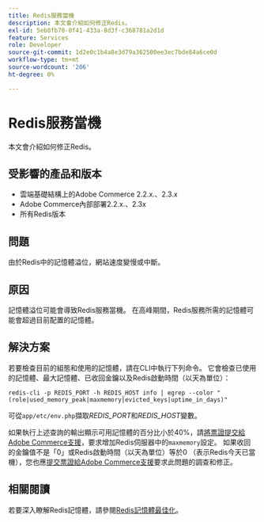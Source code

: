 ```yaml
---
title: Redis服務當機
description: 本文會介紹如何修正Redis。
exl-id: 5eb8fb70-0f41-433a-8d3f-c368781a2d1d
feature: Services
role: Developer
source-git-commit: 1d2e0c1b4a8e3d79a362500ee3ec7bde84a6ce0d
workflow-type: tm+mt
source-wordcount: '206'
ht-degree: 0%

---
```


# Redis服務當機

本文會介紹如何修正Redis。

## 受影響的產品和版本

* 雲端基礎結構上的Adobe Commerce 2.2.x.、2.3.x
* Adobe Commerce內部部署2.2.x.、2.3x
* 所有Redis版本

## 問題

由於Redis中的記憶體溢位，網站速度變慢或中斷。

## 原因

記憶體溢位可能會導致Redis服務當機。 在高峰期間，Redis服務所需的記憶體可能會超過目前配置的記憶體。

## 解決方案

若要檢查目前的組態和使用的記憶體，請在CLI中執行下列命令。 它會檢查已使用的記憶體、最大記憶體、已收回金鑰以及Redis啟動時間（以天為單位）：

```
redis-cli -p REDIS_PORT -h REDIS_HOST info | egrep --color "(role|used_memory_peak|maxmemory|evicted_keys|uptime_in_days)"
```

可從`app/etc/env.php`擷取&#x200B;*REDIS\_PORT*&#x200B;和&#x200B;*REDIS\_HOST*&#x200B;變數。

如果執行上述查詢的輸出顯示可用記憶體的百分比小於40%，請[將票證提交給Adobe Commerce支援](/help/help-center-guide/help-center/magento-help-center-user-guide.md#submit-ticket)，要求增加Redis伺服器中的`maxmemory`設定。 如果收回的金鑰值不是「0」或Redis啟動時間（以天為單位）等於0 （表示Redis今天已當機），您也應[提交票證給Adobe Commerce支援](/help/help-center-guide/help-center/magento-help-center-user-guide.md#submit-ticket)要求此問題的調查和修正。

## 相關閱讀

若要深入瞭解Redis記憶體，請參閱[Redis記憶體最佳化](https://redis.io/topics/memory-optimization)。
